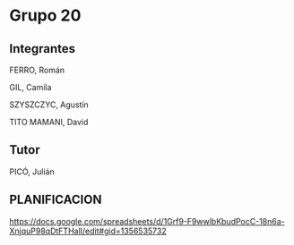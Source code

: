 # Grupo 20

## Integrantes
FERRO, Román

GIL, Camila

SZYSZCZYC, Agustín

TITO MAMANI, David


## Tutor
PICÓ, Julián

## PLANIFICACION 
https://docs.google.com/spreadsheets/d/1Grf9-F9wwlbKbudPocC-18n6a-XnjquP98qDtFTHalI/edit#gid=1356535732

